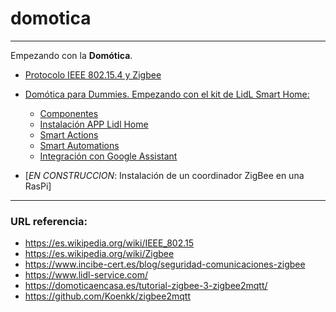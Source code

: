 # domotica 

***

Empezando con la **Domótica**.

- [Protocolo IEEE 802.15.4 y Zigbee](./ieee_802.15.5_zigbee.md)

- [Domótica para Dummies. Empezando con el kit de LidL Smart Home:](./domotica_lidl_home.md)

  - [Componentes](./domotica_lidl_home.md#componentes)
  - [Instalación APP Lidl Home](./domotica_lidl_home.md#instalación-app-lidl-home)
  - [Smart Actions](./domotica_lidl_home.md#smart-actions)
  - [Smart Automations](./domotica_lidl_home.md#smart-automations)
  - [Integración con Google Assistant](./domotica_lidl_home.md#integración-con-google-assistant)

- [_EN CONSTRUCCION_:  Instalación de un coordinador ZigBee en una RasPi]

***
### URL referencia: 

- <https://es.wikipedia.org/wiki/IEEE_802.15>
- <https://es.wikipedia.org/wiki/Zigbee>
- <https://www.incibe-cert.es/blog/seguridad-comunicaciones-zigbee>
- <https://www.lidl-service.com/>
- <https://domoticaencasa.es/tutorial-zigbee-3-zigbee2mqtt/>
- <https://github.com/Koenkk/zigbee2mqtt>

